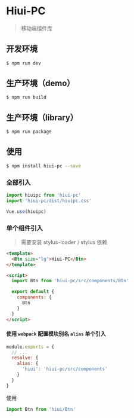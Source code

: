 # Hiui-PC

> 移动端组件库

## 开发环境

```bash
$ npm run dev
```

## 生产环境（demo）

```bash
$ npm run build
```

## 生产环境（library）

```bash
$ npm run package
```

## 使用

```bash
$ npm install hiui-pc --save
```

### 全部引入

```js
import hiuipc from 'hiui-pc'
import 'hiui-pc/dist/hiuipc.css'

Vue.use(hiuipc)
```

### 单个组件引入

> 需要安装 stylus-loader / stylus 依赖

```html
<template>
  <Btn size="lg">Hiui-PC</Btn>
</template>

<script>
  import Btn from 'hiui-pc/src/components/Btn'

  export default {
    components: {
      Btn
    }
  }
</script>
```

#### 使用 `webpack` 配置模块别名 `alias` 单个引入

```js
module.exports = {
  // ...
  resolve: {
    alias: {
      'hiui': 'hiui-pc/src/components'
    }
  }
}
```

使用

```js
import Btn from 'hiui/Btn'
```